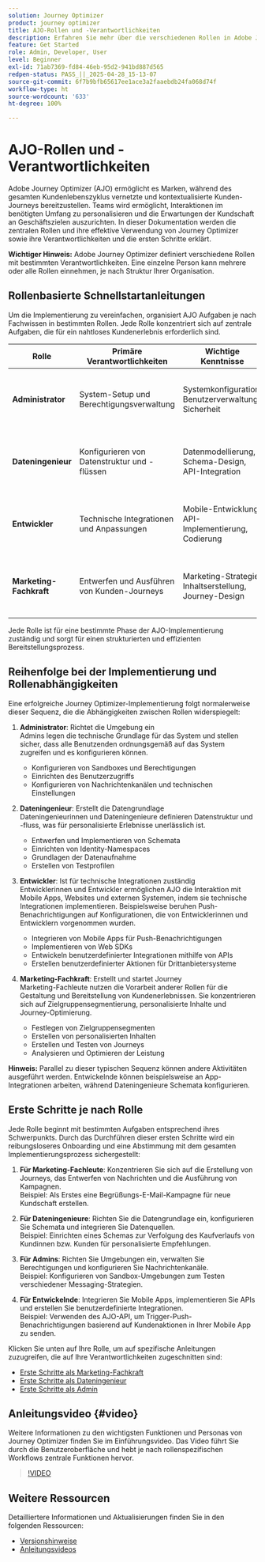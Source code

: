 ```yaml
---
solution: Journey Optimizer
product: journey optimizer
title: AJO-Rollen und -Verantwortlichkeiten
description: Erfahren Sie mehr über die verschiedenen Rollen in Adobe Journey Optimizer und die jeweiligen Verantwortlichkeiten
feature: Get Started
role: Admin, Developer, User
level: Beginner
exl-id: 71ab7369-fd84-46eb-95d2-941bd887d565
redpen-status: PASS_||_2025-04-28_15-13-07
source-git-commit: 6f7b9bfb65617ee1ace3a2faaebdb24fa068d74f
workflow-type: ht
source-wordcount: '633'
ht-degree: 100%

---
```



# AJO-Rollen und -Verantwortlichkeiten

Adobe Journey Optimizer (AJO) ermöglicht es Marken, während des gesamten Kundenlebenszyklus vernetzte und kontextualisierte Kunden-Journeys bereitzustellen. Teams wird ermöglicht, Interaktionen im benötigten Umfang zu personalisieren und die Erwartungen der Kundschaft an Geschäftszielen auszurichten. In dieser Dokumentation werden die zentralen Rollen und ihre effektive Verwendung von Journey Optimizer sowie ihre Verantwortlichkeiten und die ersten Schritte erklärt.

**Wichtiger Hinweis:** Adobe Journey Optimizer definiert verschiedene Rollen mit bestimmten Verantwortlichkeiten. Eine einzelne Person kann mehrere oder alle Rollen einnehmen, je nach Struktur Ihrer Organisation.

## Rollenbasierte Schnellstartanleitungen

Um die Implementierung zu vereinfachen, organisiert AJO Aufgaben je nach Fachwissen in bestimmten Rollen. Jede Rolle konzentriert sich auf zentrale Aufgaben, die für ein nahtloses Kundenerlebnis erforderlich sind.

| Rolle | Primäre Verantwortlichkeiten | Wichtige Kenntnisse | Typische Aufgaben |
|-------------------|----------------------------------|--------------------------------|-----------------------------------------------|
| **Administrator** | System-Setup und Berechtigungsverwaltung | Systemkonfiguration, Benutzerverwaltung, Sicherheit | Konfigurieren von Sandboxes, Verwalten von Benutzenden und Einrichten von Kanälen |
| **Dateningenieur** | Konfigurieren von Datenstruktur und -flüssen | Datenmodellierung, Schema-Design, API-Integration | Einrichten von Schemata, Verwalten von Datensätzen, Konfigurieren von Datenquellen |
| **Entwickler** | Technische Integrationen und Anpassungen | Mobile-Entwicklung, API-Implementierung, Codierung | Integrieren von Mobile Apps, Implementieren von APIs, Erstellen benutzerdefinierter Aktionen |
| **Marketing-Fachkraft** | Entwerfen und Ausführen von Kunden-Journeys | Marketing-Strategie, Inhaltserstellung, Journey-Design | Erstellen von Kampagnen, Entwerfen von Journeys, Analysieren von Berichten |

Jede Rolle ist für eine bestimmte Phase der AJO-Implementierung zuständig und sorgt für einen strukturierten und effizienten Bereitstellungsprozess.

## Reihenfolge bei der Implementierung und Rollenabhängigkeiten

Eine erfolgreiche Journey Optimizer-Implementierung folgt normalerweise dieser Sequenz, die die Abhängigkeiten zwischen Rollen widerspiegelt:

1. **Administrator**: Richtet die Umgebung ein\
   Admins legen die technische Grundlage für das System und stellen sicher, dass alle Benutzenden ordnungsgemäß auf das System zugreifen und es konfigurieren können.
   * Konfigurieren von Sandboxes und Berechtigungen
   * Einrichten des Benutzerzugriffs
   * Konfigurieren von Nachrichtenkanälen und technischen Einstellungen

2. **Dateningenieur**: Erstellt die Datengrundlage\
   Dateningenieurinnen und Dateningenieure definieren Datenstruktur und -fluss, was für personalisierte Erlebnisse unerlässlich ist.
   * Entwerfen und Implementieren von Schemata
   * Einrichten von Identity-Namespaces
   * Grundlagen der Datenaufnahme
   * Erstellen von Testprofilen

3. **Entwickler**: Ist für technische Integrationen zuständig\
   Entwicklerinnen und Entwickler ermöglichen AJO die Interaktion mit Mobile Apps, Websites und externen Systemen, indem sie technische Integrationen implementieren. Beispielsweise beruhen Push-Benachrichtigungen auf Konfigurationen, die von Entwicklerinnen und Entwicklern vorgenommen wurden.
   * Integrieren von Mobile Apps für Push-Benachrichtigungen
   * Implementieren von Web SDKs
   * Entwickeln benutzerdefinierter Integrationen mithilfe von APIs
   * Erstellen benutzerdefinierter Aktionen für Drittanbietersysteme

4. **Marketing-Fachkraft**: Erstellt und startet Journey\
   Marketing-Fachleute nutzen die Vorarbeit anderer Rollen für die Gestaltung und Bereitstellung von Kundenerlebnissen. Sie konzentrieren sich auf Zielgruppensegmentierung, personalisierte Inhalte und Journey-Optimierung.
   * Festlegen von Zielgruppensegmenten
   * Erstellen von personalisierten Inhalten
   * Erstellen und Testen von Journeys
   * Analysieren und Optimieren der Leistung

**Hinweis:** Parallel zu dieser typischen Sequenz können andere Aktivitäten ausgeführt werden. Entwickelnde können beispielsweise an App-Integrationen arbeiten, während Dateningenieure Schemata konfigurieren.

## Erste Schritte je nach Rolle

Jede Rolle beginnt mit bestimmten Aufgaben entsprechend ihres Schwerpunkts. Durch das Durchführen dieser ersten Schritte wird ein reibungsloseres Onboarding und eine Abstimmung mit dem gesamten Implementierungsprozess sichergestellt:

1. **Für Marketing-Fachleute**: Konzentrieren Sie sich auf die Erstellung von Journeys, das Entwerfen von Nachrichten und die Ausführung von Kampagnen.\
   Beispiel: Als Erstes eine Begrüßungs-E-Mail-Kampagne für neue Kundschaft erstellen.

2. **Für Dateningenieure**: Richten Sie die Datengrundlage ein, konfigurieren Sie Schemata und integrieren Sie Datenquellen.\
   Beispiel: Einrichten eines Schemas zur Verfolgung des Kaufverlaufs von Kundinnen bzw. Kunden für personalisierte Empfehlungen.

3. **Für Admins**: Richten Sie Umgebungen ein, verwalten Sie Berechtigungen und konfigurieren Sie Nachrichtenkanäle.\
   Beispiel: Konfigurieren von Sandbox-Umgebungen zum Testen verschiedener Messaging-Strategien.

4. **Für Entwickelnde**: Integrieren Sie Mobile Apps, implementieren Sie APIs und erstellen Sie benutzerdefinierte Integrationen.\
   Beispiel: Verwenden des AJO-API, um Trigger-Push-Benachrichtigungen basierend auf Kundenaktionen in Ihrer Mobile App zu senden.

Klicken Sie unten auf Ihre Rolle, um auf spezifische Anleitungen zuzugreifen, die auf Ihre Verantwortlichkeiten zugeschnitten sind:

* [Erste Schritte als Marketing-Fachkraft](path/marketer.md)
* [Erste Schritte als Dateningenieur](path/data-engineer.md)
* [Erste Schritte als Admin](path/administrator.md)

## Anleitungsvideo {#video}

Weitere Informationen zu den wichtigsten Funktionen und Personas von Journey Optimizer finden Sie im Einführungsvideo. Das Video führt Sie durch die Benutzeroberfläche und hebt je nach rollenspezifischen Workflows zentrale Funktionen hervor.

>[!VIDEO](https://video.tv.adobe.com/v/3432377?captions=ger&quality=12)

## Weitere Ressourcen

Detailliertere Informationen und Aktualisierungen finden Sie in den folgenden Ressourcen:

* [Versionshinweise](../rn/release-notes.md)
* [Anleitungsvideos](https://experienceleague.adobe.com/docs/journey-optimizer-learn/tutorials/overview.html?lang=de)